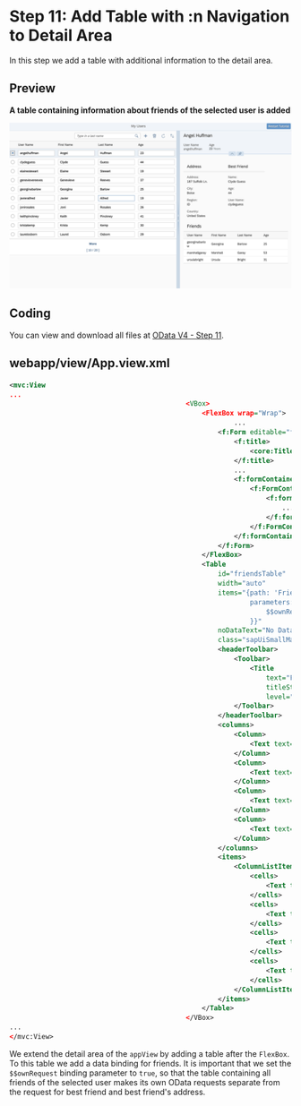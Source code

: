 <!-- loio19cc773a60d944c8bb588056f665de04 -->

# Step 11: Add Table with :n Navigation to Detail Area

In this step we add a table with additional information to the detail area.



<a name="loio19cc773a60d944c8bb588056f665de04__section_bt4_fxc_z1b"/>

## Preview

  
  
**A table containing information about friends of the selected user is added**

![](images/Tut_OD4_Step_11_45abd62.png "A table containing information about friends of the selected user is added")



<a name="loio19cc773a60d944c8bb588056f665de04__section_tsr_gxc_z1b"/>

## Coding

You can view and download all files at [OData V4 - Step 11](https://ui5.sap.com/#/entity/sap.ui.core.tutorial.odatav4/sample/sap.ui.core.tutorial.odatav4.11/code).



<a name="loio19cc773a60d944c8bb588056f665de04__section_pp2_mxc_z1b"/>

## webapp/view/App.view.xml

```xml
<mvc:View
...
											<VBox>
												<FlexBox wrap="Wrap">
														...
													<f:Form	editable="false">
														<f:title>
															<core:Title text="{i18n>bestFriendTitleText}" />
														</f:title>
														...
														<f:formContainers>
															<f:FormContainer>
																<f:formElements>
																	...
																</f:formElements>
															</f:FormContainer>
														</f:formContainers>
													</f:Form>
												</FlexBox>
												<Table
													id="friendsTable"
													width="auto"
													items="{path: 'Friends',
															parameters: {
																$$ownRequest: true
															}}"
													noDataText="No Data"
													class="sapUiSmallMarginBottom">
													<headerToolbar>
														<Toolbar>
															<Title
																text="Friends"
																titleStyle="H3"
																level="H3"/>
														</Toolbar>
													</headerToolbar>
													<columns>
														<Column>
															<Text text="User Name"/>
														</Column>
														<Column>
															<Text text="First Name"/>
														</Column>
														<Column>
															<Text text="Last Name"/>
														</Column>
														<Column>
															<Text text="Age"/>
														</Column>
													</columns>
													<items>
														<ColumnListItem>
															<cells>
																<Text text="{UserName}"/>
															</cells>
															<cells>
																<Text text="{FirstName}"/>
															</cells>
															<cells>
																<Text text="{LastName}"/>
															</cells>
															<cells>
																<Text text="{Age}"/>
															</cells>
														</ColumnListItem>
													</items>
												</Table>
											</VBox>
...
</mvc:View>
```

We extend the detail area of the `appView` by adding a table after the `FlexBox`. To this table we add a data binding for friends. It is important that we set the `$$ownRequest` binding parameter to `true`, so that the table containing all friends of the selected user makes its own OData requests separate from the request for best friend and best friend's address.

